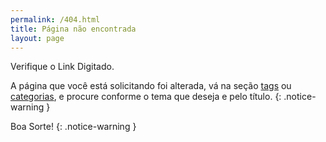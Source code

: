 ```yaml
---
permalink: /404.html
title: Página não encontrada
layout: page
---
```


Verifique o Link Digitado.

<!--more-->

A página que você está solicitando foi alterada, vá na seção [tags](/tags/) ou [categorias](/categorias/), e procure conforme o tema  que deseja e pelo título.
{: .notice-warning } 

Boa Sorte!
{: .notice-warning }